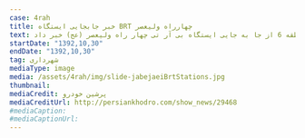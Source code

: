 ```yaml
---
case: 4rah
title: خبر جابجایی ایستگاه BRT چهارراه ولیعصر
text: معاون حمل و نقل و ترافیک منطقه 6 از جا به جایی ایستگاه بی آر تی چهار راه ولیعصر (عج) خبر داد.
startDate: "1392,10,30"
endDate: "1392,10,30"
tag: شهرداری
mediaType: image
media: /assets/4rah/img/slide-jabejaeiBrtStations.jpg
thumbnail:
mediaCredit: پرشین خودرو
mediaCreditUrl: http://persiankhodro.com/show_news/29468
#mediaCaption:
#mediaCaptionUrl:
---
```

